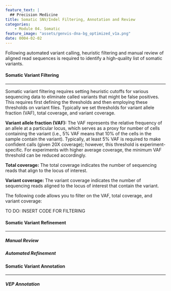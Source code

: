 ```yaml
---
feature_text: |
  ## Precision Medicine
title: Somatic SNV/Indel Filtering, Annotation and Review
categories:
    - Module 04. Somatic
feature_image: "assets/genvis-dna-bg_optimized_v1a.png"
date: 0004-02-02
---
```


Following automated variant calling, heuristic filtering and manual review of aligned read sequences is required to identify a high-quality list of somatic variants.


#### **Somatic Variant Filtering**
__________________________  
Somatic variant filtering requires setting heuristic cutoffs for various sequencing data to eliminate called variants that might be false positives. This requires first defining the thresholds and then employing these thresholds on variant files. Typically we set thresholds for variant allele fraction (VAF), total coverage, and variant coverage.

**Variant allele fraction (VAF):** The VAF represents the relative frequency of an allele at a particular locus, which serves as a proxy for number of cells containing the variant (i.e., 5% VAF means that 10% of the cells in the sample contain the variant). Typically, at least 5% VAF is required to make confident calls (given 20X coverage); however, this threshold is experiment-specific. For experiments with higher average coverage, the minimum VAF threshold can be reduced accordingly.

**Total coverage:** The total coverage indicates the number of sequencing reads that align to the locus of interest.

**Variant coverage:** The variant coverage indicates the number of sequencing reads aligned to the locus of interest that contain the variant.


The following code allows you to filter on the VAF, total coverage, and variant coverage:

TO DO: INSERT CODE FOR FILTERING



#### **Somatic Variant Refinement**
__________________________  



##### **Manual Review**



##### **Automated Refinement**




#### **Somatic Variant Annotation**
__________________________  

##### **VEP Annotation**

